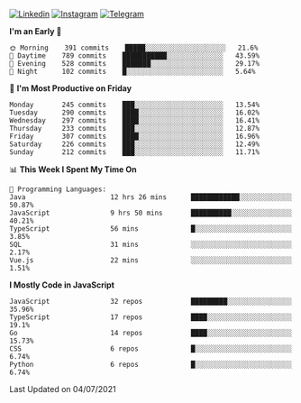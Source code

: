 [![Linkedin](https://img.shields.io/badge/-Archie-blue?style=flat-square&labelColor=gray&logo=Linkedin&logoColor=white&link=https://www.linkedin.com/in/archisdi)](https://www.linkedin.com/in/archisdi)
[![Instagram](https://img.shields.io/badge/-@archisdi-orange?style=flat-square&labelColor=gray&logo=Instagram&logoColor=white&link=https://www.instagram.com/archisdi)](https://www.instagram.com/archisdi)
[![Telegram](https://img.shields.io/badge/-aai-informational?style=flat-square&labelColor=gray&logo=telegram&logoColor=white&link=https://t.me/archisdi)](https://t.me/archisdi)

<!--START_SECTION:waka-->
**I'm an Early 🐤** 

```text
🌞 Morning    391 commits    █████░░░░░░░░░░░░░░░░░░░░   21.6% 
🌆 Daytime    789 commits    ███████████░░░░░░░░░░░░░░   43.59% 
🌃 Evening    528 commits    ███████░░░░░░░░░░░░░░░░░░   29.17% 
🌙 Night      102 commits    █░░░░░░░░░░░░░░░░░░░░░░░░   5.64%

```
📅 **I'm Most Productive on Friday** 

```text
Monday       245 commits    ███░░░░░░░░░░░░░░░░░░░░░░   13.54% 
Tuesday      290 commits    ████░░░░░░░░░░░░░░░░░░░░░   16.02% 
Wednesday    297 commits    ████░░░░░░░░░░░░░░░░░░░░░   16.41% 
Thursday     233 commits    ███░░░░░░░░░░░░░░░░░░░░░░   12.87% 
Friday       307 commits    ████░░░░░░░░░░░░░░░░░░░░░   16.96% 
Saturday     226 commits    ███░░░░░░░░░░░░░░░░░░░░░░   12.49% 
Sunday       212 commits    ███░░░░░░░░░░░░░░░░░░░░░░   11.71%

```


📊 **This Week I Spent My Time On** 

```text
💬 Programming Languages: 
Java                     12 hrs 26 mins      ████████████░░░░░░░░░░░░░   50.87% 
JavaScript               9 hrs 50 mins       ██████████░░░░░░░░░░░░░░░   40.21% 
TypeScript               56 mins             █░░░░░░░░░░░░░░░░░░░░░░░░   3.85% 
SQL                      31 mins             ░░░░░░░░░░░░░░░░░░░░░░░░░   2.17% 
Vue.js                   22 mins             ░░░░░░░░░░░░░░░░░░░░░░░░░   1.51%

```

**I Mostly Code in JavaScript** 

```text
JavaScript               32 repos            █████████░░░░░░░░░░░░░░░░   35.96% 
TypeScript               17 repos            ████░░░░░░░░░░░░░░░░░░░░░   19.1% 
Go                       14 repos            ████░░░░░░░░░░░░░░░░░░░░░   15.73% 
CSS                      6 repos             █░░░░░░░░░░░░░░░░░░░░░░░░   6.74% 
Python                   6 repos             █░░░░░░░░░░░░░░░░░░░░░░░░   6.74%

```



 Last Updated on 04/07/2021
<!--END_SECTION:waka-->